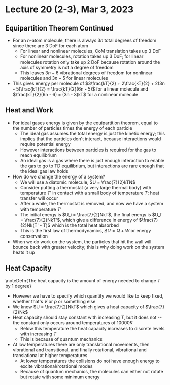 # Lecture 20 (2-3), Mar 3, 2023

## Equipartition Theorem Continued

* For an $n$-atom molecule, there is always $3n$ total degrees of freedom since there are 3 DoF for each atom
	* For linear and nonlinear molecules, CoM translation takes up 3 DoF
	* For nonlinear molecules, rotation takes up 3 DoF; for linear molecules rotation only take up 2 DoF because rotation around the axis of symmetry is not a degree of freedom
	* This leaves $3n - 6$ vibrational degrees of freedom for nonlinear molecules and $3n - 5$ for linear molecules
* This gives energy per molecule of $3\frac{kT}{2} + 2\frac{kT}{2} + 2(3n - 5)\frac{kT}{2} = \frac{kT}{2}(6n - 5)$ for a linear molecule and $\frac{kT}{2}(6n - 6) = (3n - 3)kT$ for a nonlinear molecule

## Heat and Work

* For ideal gases energy is given by the equipartition theorem, equal to the number of particles times the energy of each particle
	* The ideal gas assumes the total energy is just the kinetic energy; this implies that the particles don't interact, because interactions would require potential energy
	* However interactions between particles is required for the gas to reach equilibrium
	* An ideal gas is a gas where there is just enough interaction to enable the gas to go to TD equilibrium, but interactions are rare enough that the ideal gas law holds
* How do we change the energy of a system?
	* We will use a diatomic molecule, $U = \frac{7}{2}kTN$
	* Consider putting a thermostat (a very large thermal body) with temperature $T'$ in contact with a small body of temperature $T$; heat transfer will occur
	* After a while, the thermostat is removed, and now we have a system with temperature $T'$
	* The initial energy is $U_i = \frac{7}{2}NkT$, the final energy is $U_f = \frac{7}{2}NkT'$, which give a difference in energy of $\frac{7}{2}Nk(T' - T)$ which is the total heat absorbed
	* This is the first law of thermodynamics, $\Delta U = Q + W$ or energy conservation
* When we do work on the system, the particles that hit the wall will bounce back with greater velocity; this is why doing work on the system heats it up

## Heat Capacity

\noteDefn{The heat capacity is the amount of energy needed to change $T$ by 1 degree}

* However we have to specify which quantity we would like to keep fixed, whether that's $V$ or $p$ or something else
* We know $U = \frac{7}{2}NkT$ which gives a heat capacity of $\frac{7}{2}Nk$
* Heat capacity should stay constant with increasing $T$, but it does not -- the constant only occurs around temperatures of $10000\si{K}$
	* Below this temperature the heat capacity increases to discrete levels with increasing $T$
	* This is because of quantum mechanics
* At low temperatures there are only translational movements, then vibrational and transitional, and finally rotational, vibrational and translational at higher temperatures
	* At lower temperatures the collisions do not have enough energy to excite vibrational/rotational modes
	* Because of quantum mechanics, the molecules can either not rotate but rotate with some minimum energy

